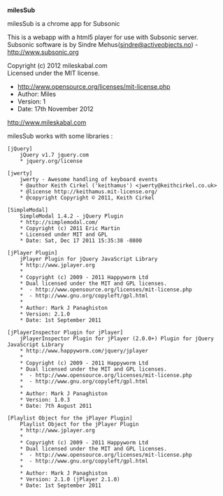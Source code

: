 **milesSub**

milesSub is a chrome app for Subsonic

This is a webapp with a html5 player for use with Subsonic server.  
Subsonic software is by Sindre Mehus(sindre@activeobjects.no) - http://www.subsonic.org

Copyright (c) 2012 mileskabal.com  
Licensed under the MIT license.
* http://www.opensource.org/licenses/mit-license.php
* Author: Miles
* Version: 1
* Date: 17th November 2012

http://www.mileskabal.com

milesSub works with some libraries :

	[jQuery]
		jQuery v1.7 jquery.com
		* jquery.org/license

	[jwerty]
		jwerty - Awesome handling of keyboard events
		* @author Keith Cirkel ('keithamus') <jwerty@keithcirkel.co.uk>
		* @license http://keithamus.mit-license.org/
		* @copyright Copyright © 2011, Keith Cirkel
	
	[SimpleModal]
		SimpleModal 1.4.2 - jQuery Plugin
		* http://simplemodal.com/
		* Copyright (c) 2011 Eric Martin
		* Licensed under MIT and GPL
		* Date: Sat, Dec 17 2011 15:35:38 -0800
	
	[jPlayer Plugin]
		jPlayer Plugin for jQuery JavaScript Library
		* http://www.jplayer.org
		*
		* Copyright (c) 2009 - 2011 Happyworm Ltd
		* Dual licensed under the MIT and GPL licenses.
		*  - http://www.opensource.org/licenses/mit-license.php
		*  - http://www.gnu.org/copyleft/gpl.html
		*
		* Author: Mark J Panaghiston
		* Version: 2.1.0
		* Date: 1st September 2011

	[jPlayerInspector Plugin for jPlayer]
		jPlayerInspector Plugin for jPlayer (2.0.0+) Plugin for jQuery JavaScript Library
		* http://www.happyworm.com/jquery/jplayer
		*
		* Copyright (c) 2009 - 2011 Happyworm Ltd
		* Dual licensed under the MIT and GPL licenses.
		*  - http://www.opensource.org/licenses/mit-license.php
		*  - http://www.gnu.org/copyleft/gpl.html
		*
		* Author: Mark J Panaghiston
		* Version: 1.0.3
		* Date: 7th August 2011

	[Playlist Object for the jPlayer Plugin]
		Playlist Object for the jPlayer Plugin
		* http://www.jplayer.org
		*
		* Copyright (c) 2009 - 2011 Happyworm Ltd
		* Dual licensed under the MIT and GPL licenses.
		*  - http://www.opensource.org/licenses/mit-license.php
		*  - http://www.gnu.org/copyleft/gpl.html
		*
		* Author: Mark J Panaghiston
		* Version: 2.1.0 (jPlayer 2.1.0)
		* Date: 1st September 2011
